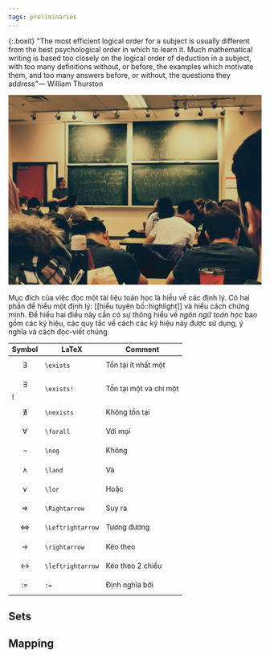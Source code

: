 ```yaml
---
tags: preliminaries
---
```

{:.boxit}
"The most efficient logical order for a subject is usually different from  the best psychological order in which to learn it. Much mathematical writing is based too closely on the logical order of deduction in a  subject, with too many definitions without, or before, the examples which motivate them, and too many answers before, or without, the questions they address"— William Thurston 

![alt text](/pic_math/abstract_math.jpg "Logo Title Text 1")

Mục đích của việc đọc một tài liệu toán học là hiểu về các định lý. Có hai phần để hiểu một định lý: [[hiểu tuyên bố::highlight]] và hiểu cách chứng minh. Để hiểu hai điều này cần có sự thông hiểu về *ngôn ngữ toán học* bao gồm các ký hiệu, các quy tắc về cách các ký hiệu này được sử dụng, ý nghĩa và cách đọc-viết chúng. 


Symbol | LaTeX | Comment
--- | --- | ---
$$ \exists $$ | `\exists` | Tồn tại ít nhất một
$$ \exists $$! | `\exists!` | Tồn tại một và chỉ một
$$ \nexists $$ | `\nexists` | Không tồn tại
$$ \forall $$ | `\forall` | Với mọi
$$ \neg $$ | `\neg` | Không
$$ \land $$ | `\land` | Và
$$ \lor $$ | `\lor` | Hoặc
$$ \Rightarrow $$ | `\Rightarrow` | Suy ra
$$ \Leftrightarrow $$ | `\Leftrightarrow` | Tương đương
$$ \rightarrow $$ | `\rightarrow` | Kéo theo
$$ \leftrightarrow $$ | `\leftrightarrow` | Kéo theo 2 chiều
$$ := $$ | `:=` | Định nghĩa bởi

## Sets

## Mapping
